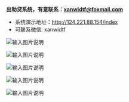   **出助贷系统，有意联系：xanwidtf@foxmail.com** 

 - 系统演示地址：http://124.221.88.154/index
 - 可联系微信: xanwidtf


![输入图片说明](img%E5%B0%8F%E9%93%B6%E9%80%9A%20(2).png)

![输入图片说明](img%E6%95%B0%E6%8D%AE%E6%80%BB%E8%A7%88.png)

![输入图片说明](img%E5%B0%8F%E9%93%B6%E9%80%9A.png)



![输入图片说明](img%E4%B9%99%E6%96%B9%E6%B8%A0%E9%81%93%E6%95%B0%E6%8D%AE.png)

![输入图片说明](img%E7%94%A8%E6%88%B7%E4%BF%A1%E6%81%AF%E5%88%97%E8%A1%A8.png)


